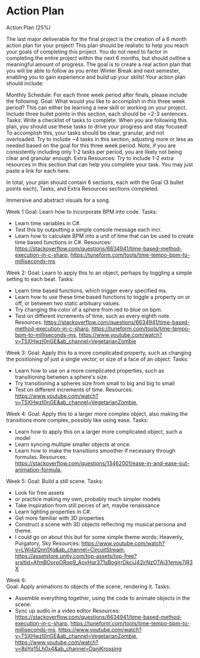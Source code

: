 # Action Plan

Action Plan (25%)

The last major deliverable for the final project is the creation of a 6 month action plan for your project! This plan should be realistic to help you reach your goals of completing this project. You do not need to factor in completing the entire project within the next 6 months, but should outline a meaningful amount of progress. The goal is to create a real action plan that you will be able to follow as you enter Winter Break and next semester, enabling you to gain experience and build up your skills! Your action plan should include:

Monthly Schedule: For each three week period after finals, please include the following:
Goal: What would you like to accomplish in this three week period? This can either be learning a new skill or working on your project. Include three bullet points in this section, each should be ~2-3 sentences.
Tasks: Write a checklist of tasks to complete. When you are following this plan, you should use these tasks to drive your progress and stay focused! To accomplish this, your tasks should be clear, granular, and not overloaded. Try to include ~4 tasks in this section, adjusting more or less as needed based on the goal for this three week period. Note, if you are consistently including only 1-2 tasks per period, you are likely not being clear and granular enough.
Extra Resources: Try to include 1-2 extra resources in this section that can help you complete your task. You may just paste a link for each here.

In total, your plan should contain 6 sections, each with the Goal (3 bullet points each), Tasks, and Extra Resources sections completed.


Immersive and abstract visuals for a song. 

Week 1 
  Goal: Learn how to incorporate BPM into code. 
  Tasks: 
  - Learn time variables in C#.
  - Test this by outputting a simple console message each incr.
  - Learn how to calculate BPM into a unit of time that can be used to create time based functions in C#.
  Resources: https://stackoverflow.com/questions/6634941/time-based-method-execution-in-c-sharp, https://tuneform.com/tools/time-tempo-bpm-to-milliseconds-ms 
  
Week 2: 
  Goal: Learn to apply this to an object, perhaps by toggling a simple setting to each beat. 
  Tasks: 
  - Learn time based functions, which trigger every specified ms.
  - Learn how to use these time based functions to toggle a property on or off, or between two static arbituary values.
  - Try changing the color of a sphere from red to blue on bpm.
  - Test on different increments of time, such as every eighth note. 
  Resources: https://stackoverflow.com/questions/6634941/time-based-method-execution-in-c-sharp, https://tuneform.com/tools/time-tempo-bpm-to-milliseconds-ms, https://www.youtube.com/watch?v=T5XHwzI0nGE&ab_channel=VegetarianZombie 
  
Week 3: 
  Goal: Apply this to a more complicated property, such as changing the positioning of just a single vector, or size of a face of an object.
  Tasks: 
  - Learn how to use on a more complicated properties, such as transitioning between a sphere's size.
  - Try transitioning a spheres size from small to big and big to small
  - Test on different increments of time. 
  Resources: https://www.youtube.com/watch?v=T5XHwzI0nGE&ab_channel=VegetarianZombie, 
  
Week 4: 
  Goal: Apply this to a larger more complex object, also making the transitions more complex, possibly like using ease. 
  Tasks: 
  - Learn how to apply this on a larger more complicated object, such a model
  - Learn syncing multiple smaller objects at once.
  - Learn how to make the transitions smoother if necessary through formulas. 
  Resources: https://stackoverflow.com/questions/13462001/ease-in-and-ease-out-animation-formula, 
  
Week 5: 
  Goal: Build a still scene. 
  Tasks: 
  - Look for free assets
  - or practice making my own, probably much simpler models
  - Take inspiration from still peices of art, maybe renaissance
  - Learn lighting properties in C#.
  - Get more familiar with 3D properties
  - Construct a scene with 3D objects reflecting my musical persona and theme.
  - I could go on about this but for some simple theme words: Heavenly, Purgatory, Sky 
  Resources: https://www.youtube.com/watch?v=LWi4zQnn1Xg&ab_channel=CircuitStream, https://assetstore.unity.com/top-assets/top-free?srsltid=AfmBOorpORop9_AovHqr371sBogirrDkciJ42irNzOTAi31emie7jR3X
  
Week 6:  
  Goal: Apply animations to objects of the scene, rendering it. 
  Tasks: 
  - Assemble everything together, using the code to animate objects in the scene.
  - Sync up audio in a video editor
  Resources: https://stackoverflow.com/questions/6634941/time-based-method-execution-in-c-sharp, https://tuneform.com/tools/time-tempo-bpm-to-milliseconds-ms, https://www.youtube.com/watch?v=T5XHwzI0nGE&ab_channel=VegetarianZombie, https://www.youtube.com/watch?v=8pYq15Lh0x4&ab_channel=DaniKrossing 
  
